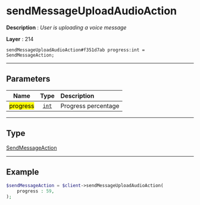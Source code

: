 # sendMessageUploadAudioAction

**Description** : *User is uploading a voice message*

**Layer** : 214

```tl
sendMessageUploadAudioAction#f351d7ab progress:int = SendMessageAction;
```

---

## Parameters

| Name | Type | Description |
| :---: | :---: | :--- |
| <mark>progress</mark> | [`int`](type/int) | Progress percentage |

---

## Type

[SendMessageAction](type/SendMessageAction)

---

## Example

```php
$sendMessageAction = $client->sendMessageUploadAudioAction(
	progress : 59,
);
```